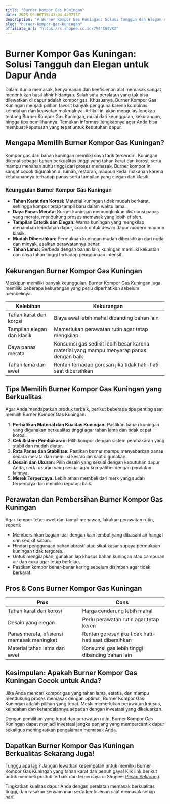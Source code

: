 ```yaml
---
title: "Burner Kompor Gas Kuningan"
date: 2025-06-06T15:43:04.423713Z
description: "# Burner Kompor Gas Kuningan: Solusi Tangguh dan Elegan untuk Dapur Anda..."
slug: "burner-kompor-gas-kuningan"
affiliate_url: "https://s.shopee.co.id/7V44C68VX2"
---
```

# Burner Kompor Gas Kuningan: Solusi Tangguh dan Elegan untuk Dapur Anda

Dalam dunia memasak, kenyamanan dan keefisienan alat memasak sangat menentukan hasil akhir hidangan. Salah satu peralatan yang tak bisa dilewatkan di dapur adalah kompor gas. Khususnya, Burner Kompor Gas Kuningan menjadi pilihan favorit banyak pengguna karena kombinasi keindahan dan keawetan materialnya. Artikel ini akan mengulas lengkap tentang Burner Kompor Gas Kuningan, mulai dari keunggulan, kekurangan, hingga tips pemilihannya. Temukan informasi lengkapnya agar Anda bisa membuat keputusan yang tepat untuk kebutuhan dapur.

## Mengapa Memilih Burner Kompor Gas Kuningan?

Kompor gas dari bahan kuningan memiliki daya tarik tersendiri. Kuningan dikenal sebagai bahan berkualitas tinggi yang tahan karat dan korosi, serta mampu menahan suhu tinggi dari proses memasak. Burner kompor ini sangat cocok digunakan di rumah, restoran, maupun kedai makanan karena ketahanannya terhadap panas serta tampilan yang elegan dan klasik.

### Keunggulan Burner Kompor Gas Kuningan

- **Tahan Karat dan Korosi:** Material kuningan tidak mudah berkarat, sehingga kompor tetap tampil baru dalam waktu lama.
- **Daya Panas Merata:** Burner kuningan memungkinkan distribusi panas yang merata, mendukung proses memasak yang lebih efisien.
- **Tampilan Estetik dan Elegan:** Warna kuningan yang mengkilap menambah keindahan dapur, cocok untuk desain dapur modern maupun klasik.
- **Mudah Dibersihkan:** Permukaan kuningan mudah dibersihkan dari noda dan minyak, asalkan perawatannya benar.
- **Tahan Lama:** Berbeda dengan bahan lain, kuningan memiliki kekuatan dan daya tahan tinggi terhadap penggunaan intensif.

## Kekurangan Burner Kompor Gas Kuningan

Meskipun memiliki banyak keunggulan, Burner Kompor Gas Kuningan juga memiliki beberapa kekurangan yang perlu diperhatikan sebelum membelinya.

| Kelebihan | Kekurangan |
| --- | --- |
| Tahan karat dan korosi | Biaya awal lebih mahal dibanding bahan lain |
| Tampilan elegan dan klasik | Memerlukan perawatan rutin agar tetap mengkilap |
| Daya panas merata | Konsumsi gas sedikit lebih besar karena material yang mampu menyerap panas dengan baik |
| Tahan lama dan awet | Rentan terhadap goresan jika tidak hati-hati saat dibersihkan |

## Tips Memilih Burner Kompor Gas Kuningan yang Berkualitas

Agar Anda mendapatkan produk terbaik, berikut beberapa tips penting saat memilih Burner Kompor Gas Kuningan:

1. **Perhatikan Material dan Kualitas Kuningan:** Pastikan bahan kuningan yang digunakan berkualitas tinggi agar tahan lama dan tidak cepat korosi.
2. **Cek Sistem Pembakaran:** Pilih kompor dengan sistem pembakaran yang stabil dan mudah diatur.
3. **Rata Panas dan Stabilitas:** Pastikan burner mampu menyebarkan panas secara merata dan memiliki kestabilan saat digunakan.
4. **Desain dan Ukuran:** Pilih desain yang sesuai dengan kebutuhan dapur Anda, serta ukuran yang sesuai agar kompatibel dengan peralatan lainnya.
5. **Merek Terpercaya:** Lebih aman membeli dari merk yang sudah terpercaya dan memiliki reputasi baik.

## Perawatan dan Pembersihan Burner Kompor Gas Kuningan

Agar kompor tetap awet dan tampil menawan, lakukan perawatan rutin, seperti:

- Membersihkan bagian luar dengan kain lembut yang dibasahi air hangat dan sedikit sabun.
- Hindari penggunaan bahan abrasif atau sikat kasar supaya permukaan kuningan tidak tergores.
- Untuk mengilapkan, gunakan lap khusus bahan kuningan atau campuran air dan cuka agar tetap berkilau.
- Pastikan kompor benar-benar kering sebelum disimpan agar tidak berkarat.

## Pros & Cons Burner Kompor Gas Kuningan

| Pros | Cons |
| --- | --- |
| Tahan karat dan korosi | Harga cenderung lebih mahal |
| Desain yang elegan | Perlu perawatan rutin agar tetap keren |
| Panas merata, efisiensi memasak meningkat | Rentan goresan jika tidak hati-hati saat dibersihkan |
| Material tahan lama dan awet | Konsumsi gas lebih tinggi dibanding bahan lain |

## Kesimpulan: Apakah Burner Kompor Gas Kuningan Cocok untuk Anda?

Jika Anda mencari kompor gas yang tahan lama, estetis, dan mampu mendukung proses memasak dengan optimal, Burner Kompor Gas Kuningan adalah pilihan yang tepat. Meski memerlukan perawatan khusus, keindahan dan kehandalannya sepadan dengan investasi yang dikeluarkan.

Dengan pemilihan yang tepat dan perawatan rutin, Burner Kompor Gas Kuningan dapat menjadi investasi jangka panjang yang mempercantik dapur sekaligus meningkatkan pengalaman memasak Anda.

## Dapatkan Burner Kompor Gas Kuningan Berkualitas Sekarang Juga!

Tunggu apa lagi? Jangan lewatkan kesempatan untuk memiliki Burner Kompor Gas Kuningan yang tahan karat dan penuh gaya! Klik link berikut untuk membeli produk terbaik dan terpercaya di Shopee: [Pesan Sekarang](https://s.shopee.co.id/7V44C68VX2).

Tingkatkan kualitas dapur Anda dengan peralatan memasak berkualitas tinggi, dan rasakan kenyamanan serta keefisienan saat memasak setiap hari!